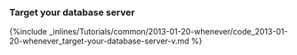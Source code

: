 <!-- post: -->


### Target your database server



{%include _inlines/Tutorials/common/2013-01-20-whenever/code_2013-01-20-whenever_target-your-database-server-v.md %}




